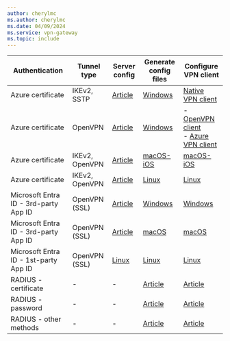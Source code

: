 ```yaml
---
author: cherylmc
ms.author: cherylmc
ms.date: 04/09/2024
ms.service: vpn-gateway
ms.topic: include
---
```


| Authentication | Tunnel type |Server config| Generate config files| Configure VPN client |
| --- | --- | --- |---| --- |
| Azure certificate | IKEv2, SSTP   | [Article](vpn-gateway-howto-point-to-site-resource-manager-portal.md)|  [Windows](../articles/vpn-gateway/point-to-site-vpn-client-cert-windows.md)| [Native VPN client](../articles/vpn-gateway/point-to-site-vpn-client-certificate-windows-native.md)
| Azure certificate | OpenVPN  | [Article](vpn-gateway-howto-point-to-site-resource-manager-portal.md)|  [Windows](../articles/vpn-gateway/point-to-site-vpn-client-cert-windows.md)|- [OpenVPN client](../articles/vpn-gateway/point-to-site-vpn-client-certificate-windows-openvpn-client.md)<br>- [Azure VPN client](../articles/vpn-gateway/point-to-site-vpn-client-certificate-windows-azure-vpn-client.md)
| Azure certificate | IKEv2, OpenVPN  | [Article](vpn-gateway-howto-point-to-site-resource-manager-portal.md)| [macOS-iOS](../articles/vpn-gateway/point-to-site-vpn-client-cert-mac.md)|[macOS-iOS](../articles/vpn-gateway/point-to-site-vpn-client-cert-mac.md)|
| Azure certificate |  IKEv2, OpenVPN  |  [Article](vpn-gateway-howto-point-to-site-resource-manager-portal.md)| [Linux](../articles/vpn-gateway/point-to-site-vpn-client-cert-linux.md) |[Linux](../articles/vpn-gateway/point-to-site-vpn-client-cert-linux.md) |
| Microsoft Entra ID - 3rd-party App ID |OpenVPN (SSL) |[Article](openvpn-azure-ad-tenant.md) | [Windows](../articles/vpn-gateway/openvpn-azure-ad-client.md) |[Windows](../articles/vpn-gateway/openvpn-azure-ad-client.md) |
| Microsoft Entra ID - 3rd-party App ID| OpenVPN (SSL)|[Article](openvpn-azure-ad-tenant.md)|  [macOS](../articles/vpn-gateway/openvpn-azure-ad-client-mac.md) |[macOS](../articles/vpn-gateway/openvpn-azure-ad-client-mac.md) |
| Microsoft Entra ID - 1st-party App ID | OpenVPN (SSL) | [Linux](../articles/vpn-gateway/point-to-site-entra-application-id-first-party.md) | [Linux](../articles/vpn-gateway/point-to-site-entra-application-id-first-party.md)| [Linux](../articles/vpn-gateway/point-to-site-entra-vpn-client-linux.md) |
| RADIUS - certificate |  - | - |[Article](../articles/vpn-gateway/point-to-site-vpn-client-configuration-radius-certificate.md)|[Article](../articles/vpn-gateway/point-to-site-vpn-client-configuration-radius-certificate.md)|
| RADIUS -  password | - | -  |[Article](../articles/vpn-gateway/point-to-site-vpn-client-configuration-radius-password.md)|[Article](../articles/vpn-gateway/point-to-site-vpn-client-configuration-radius-password.md)|
| RADIUS - other methods |  - | - |[Article](../articles/vpn-gateway/point-to-site-vpn-client-configuration-radius-other.md)|[Article](../articles/vpn-gateway/point-to-site-vpn-client-configuration-radius-other.md)|
